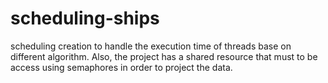 # scheduling-ships
scheduling creation to handle the execution time of threads base on different algorithm. Also, the project has a shared resource that must to be access using semaphores in order to project the data.


